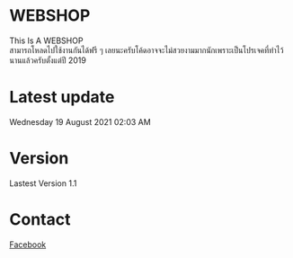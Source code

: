 # WEBSHOP
This Is A WEBSHOP <br /> 
สามารถโหลดไปใช้งานกันได้ฟรี ๆ เลยนะครับโค้ดอาจจะไม่สวยงามมากนักเพราะเป็นโปรเจคที่ทำไว้นานแล้วครับตั้งแต่ปี 2019
<br />
# Latest update <br />
Wednesday 19 August 2021 02:03 AM

# Version <br />
Lastest Version 1.1

# Contact <br />
<a href="https://fb.me/Min.Sakmueang"><u>Facebook</u></a>

